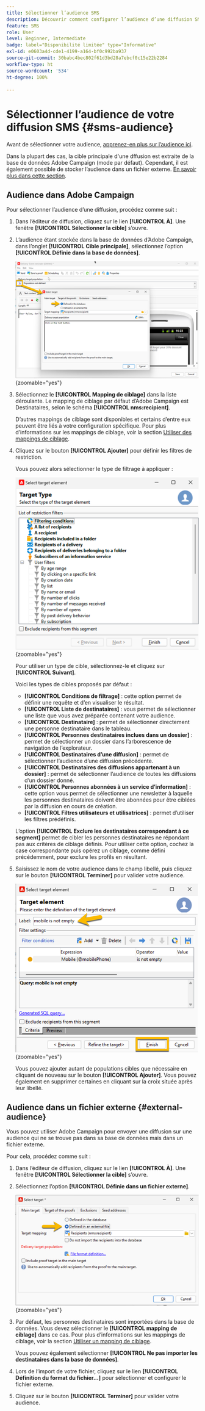 ```yaml
---
title: Sélectionner l’audience SMS
description: Découvrir comment configurer l’audience d’une diffusion SMS
feature: SMS
role: User
level: Beginner, Intermediate
badge: label="Disponibilité limitée" type="Informative"
exl-id: e0603a4d-cde1-4199-a164-bf0c992ba937
source-git-commit: 30babc4bec802f61d3bd28a7ebcf0c15e22b2284
workflow-type: ht
source-wordcount: '534'
ht-degree: 100%

---
```


# Sélectionner l’audience de votre diffusion SMS {#sms-audience}

Avant de sélectionner votre audience, [apprenez-en plus sur l’audience ici](../../audiences/gs-audiences.md).

Dans la plupart des cas, la cible principale d&#39;une dffusion est extraite de la base de données Adobe Campaign (mode par défaut). Cependant, il est également possible de stocker l’audience dans un fichier externe. [En savoir plus dans cette section](#external-audience).

## Audience dans Adobe Campaign

Pour sélectionner l’audience d’une diffusion, procédez comme suit :

1. Dans l’éditeur de diffusion, cliquez sur le lien **[!UICONTROL À]**. Une fenêtre **[!UICONTROL Sélectionner la cible]** s’ouvre.

1. L’audience étant stockée dans la base de données d’Adobe Campaign, dans l’onglet **[!UICONTROL Cible principale]**, sélectionnez l’option **[!UICONTROL Définie dans la base de données]**.

   ![](assets/audience_to.png){zoomable="yes"}

1. Sélectionnez le **[!UICONTROL Mapping de ciblage]** dans la liste déroulante. Le mapping de ciblage par défaut d’Adobe Campaign est Destinataires, selon le schéma **[!UICONTROL nms:recipient]**.

   D’autres mappings de ciblage sont disponibles et certains d’entre eux peuvent être liés à votre configuration spécifique. Pour plus d’informations sur les mappings de ciblage, voir la section [Utiliser des mappings de ciblage](../../audiences/target-mappings.md).

1. Cliquez sur le bouton **[!UICONTROL Ajouter]** pour définir les filtres de restriction.

   Vous pouvez alors sélectionner le type de filtrage à appliquer :

   ![](assets/audience_filters.png){zoomable="yes"}

   Pour utiliser un type de cible, sélectionnez-le et cliquez sur **[!UICONTROL Suivant]**.

   Voici les types de cibles proposés par défaut :

   * **[!UICONTROL Conditions de filtrage]** : cette option permet de définir une requête et d’en visualiser le résultat.
   * **[!UICONTROL Liste de destinataires]** : vous permet de sélectionner une liste que vous avez préparée contenant votre audience.
   * **[!UICONTROL Destinataire]** : permet de sélectionner directement une personne destinataire dans le tableau.
   * **[!UICONTROL Personnes destinataires inclues dans un dossier]** : permet de sélectionner un dossier dans l’arborescence de navigation de l’explorateur.
   * **[!UICONTROL Destinataires d’une diffusion]** : permet de sélectionner l’audience d’une diffusion précédente.
   * **[!UICONTROL Destinataires des diffusions appartenant à un dossier]** : permet de sélectionner l’audience de toutes les diffusions d’un dossier donné.
   * **[!UICONTROL Personnes abonnées à un service d’information]** : cette option vous permet de sélectionner une newsletter à laquelle les personnes destinataires doivent être abonnées pour être ciblées par la diffusion en cours de création.
   * **[!UICONTROL Filtres utilisateurs et utilisatrices]** : permet d’utiliser les filtres prédéfinis.

   L’option **[!UICONTROL Exclure les destinataires correspondant à ce segment]** permet de cibler les personnes destinataires ne répondant pas aux critères de ciblage définis. Pour utiliser cette option, cochez la case correspondante puis opérez un ciblage, comme défini précédemment, pour exclure les profils en résultant.

1. Saisissez le nom de votre audience dans le champ libellé, puis cliquez sur le bouton **[!UICONTROL Terminer]** pour valider votre audience.

   ![](assets/audience_finish.png){zoomable="yes"}

   Vous pouvez ajouter autant de populations cibles que nécessaire en cliquant de nouveau sur le bouton **[!UICONTROL Ajouter]**. Vous pouvez également en supprimer certaines en cliquant sur la croix située après leur libellé.

## Audience dans un fichier externe {#external-audience}

Vous pouvez utiliser Adobe Campaign pour envoyer une diffusion sur une audience qui ne se trouve pas dans sa base de données mais dans un fichier externe.

Pour cela, procédez comme suit :

1. Dans l’éditeur de diffusion, cliquez sur le lien **[!UICONTROL À]**. Une fenêtre **[!UICONTROL Sélectionner la cible]** s’ouvre.

1. Sélectionnez l’option **[!UICONTROL Définie dans un fichier externe]**.

   ![](assets/audience_externalfile.png){zoomable="yes"}

1. Par défaut, les personnes destinataires sont importées dans la base de données. Vous devez sélectionner le **[!UICONTROL mapping de ciblage]** dans ce cas. Pour plus d’informations sur les mappings de ciblage, voir la section [Utiliser un mapping de ciblage](../../audiences/target-mappings.md).

   Vous pouvez également sélectionner **[!UICONTROL Ne pas importer les destinataires dans la base de données]**.

1. Lors de l’import de votre fichier, cliquez sur le lien **[!UICONTROL Définition du format du fichier...]** pour sélectionner et configurer le fichier externe.

1. Cliquez sur le bouton **[!UICONTROL Terminer]** pour valider votre audience.
